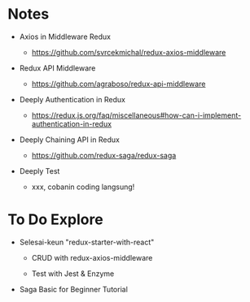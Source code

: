 # Notes

* Axios in Middleware Redux
    - https://github.com/svrcekmichal/redux-axios-middleware

* Redux API Middleware   
    - https://github.com/agraboso/redux-api-middleware

* Deeply Authentication in Redux
    - https://redux.js.org/faq/miscellaneous#how-can-i-implement-authentication-in-redux

* Deeply Chaining API in Redux
    - https://github.com/redux-saga/redux-saga

* Deeply Test
    - xxx, cobanin coding langsung!


# To Do Explore

* Selesai-keun "redux-starter-with-react"

    - CRUD with redux-axios-middleware

    - Test with Jest & Enzyme


* Saga Basic for Beginner Tutorial